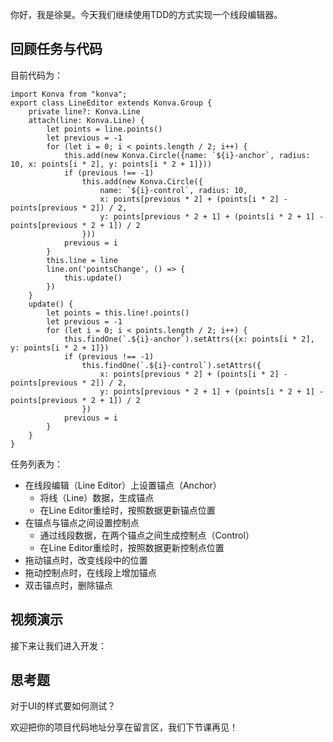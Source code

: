 你好，我是徐昊。今天我们继续使用TDD的方式实现一个线段编辑器。

## 回顾任务与代码

目前代码为：

```plain
import Konva from "konva";
export class LineEditor extends Konva.Group {
    private line?: Konva.Line
    attach(line: Konva.Line) {
        let points = line.points()
        let previous = -1
        for (let i = 0; i < points.length / 2; i++) {
            this.add(new Konva.Circle({name: `${i}-anchor`, radius: 10, x: points[i * 2], y: points[i * 2 + 1]}))
            if (previous !== -1)
                this.add(new Konva.Circle({
                    name: `${i}-control`, radius: 10,
                    x: points[previous * 2] + (points[i * 2] - points[previous * 2]) / 2,
                    y: points[previous * 2 + 1] + (points[i * 2 + 1] - points[previous * 2 + 1]) / 2
                }))
            previous = i
        }
        this.line = line
        line.on('pointsChange', () => {
            this.update()
        })
    }
    update() {
        let points = this.line!.points()
        let previous = -1
        for (let i = 0; i < points.length / 2; i++) {
            this.findOne(`.${i}-anchor`).setAttrs({x: points[i * 2], y: points[i * 2 + 1]})
            if (previous !== -1)
                this.findOne(`.${i}-control`).setAttrs({
                    x: points[previous * 2] + (points[i * 2] - points[previous * 2]) / 2,
                    y: points[previous * 2 + 1] + (points[i * 2 + 1] - points[previous * 2 + 1]) / 2
                })
            previous = i
        }
    }
}

```

任务列表为：

- 在线段编辑（Line Editor）上设置锚点（Anchor）
  - 将线（Line）数据，生成锚点
  - 在Line Editor重绘时，按照数据更新锚点位置
- 在锚点与锚点之间设置控制点
  - 通过线段数据，在两个锚点之间生成控制点（Control）
  - 在Line Editor重绘时，按照数据更新控制点位置
- 拖动锚点时，改变线段中的位置
- 拖动控制点时，在线段上增加锚点
- 双击锚点时，删除锚点

## 视频演示

接下来让我们进入开发：

## 思考题

对于UI的样式要如何测试？

欢迎把你的项目代码地址分享在留言区，我们下节课再见！
